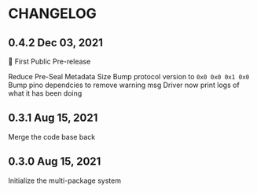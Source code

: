 # CHANGELOG

## 0.4.2 Dec 03, 2021
🎉 First Public Pre-release

Reduce Pre-Seal Metadata Size
Bump protocol version to `0x0 0x0 0x1 0x0`
Bump pino dependcies to remove warning msg
Driver now print logs of what it has been doing

## 0.3.1 Aug 15, 2021
Merge the code base back

## 0.3.0 Aug 15, 2021
Initialize the multi-package system
